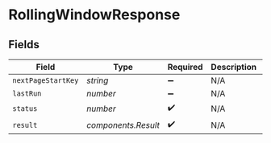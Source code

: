 # RollingWindowResponse


## Fields

| Field               | Type                | Required            | Description         | Example             |
| ------------------- | ------------------- | ------------------- | ------------------- | ------------------- |
| `nextPageStartKey`  | *string*            | :heavy_minus_sign:  | N/A                 |                     |
| `lastRun`           | *number*            | :heavy_minus_sign:  | N/A                 | 1717757617          |
| `status`            | *number*            | :heavy_check_mark:  | N/A                 | 200                 |
| `result`            | *components.Result* | :heavy_check_mark:  | N/A                 |                     |